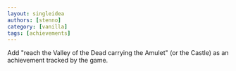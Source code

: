 ```yaml
---
layout: singleidea
authors: [stenno]
category: [vanilla]
tags: [achievements]
---
```

Add "reach the Valley of the Dead carrying the Amulet" (or the Castle) as an achievement tracked by the game.
